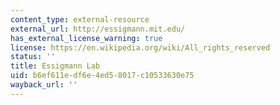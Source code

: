 ```yaml
---
content_type: external-resource
external_url: http://essigmann.mit.edu/
has_external_license_warning: true
license: https://en.wikipedia.org/wiki/All_rights_reserved
status: ''
title: Essigmann Lab
uid: b6ef611e-df6e-4ed5-8017-c10533630e75
wayback_url: ''
---
```

